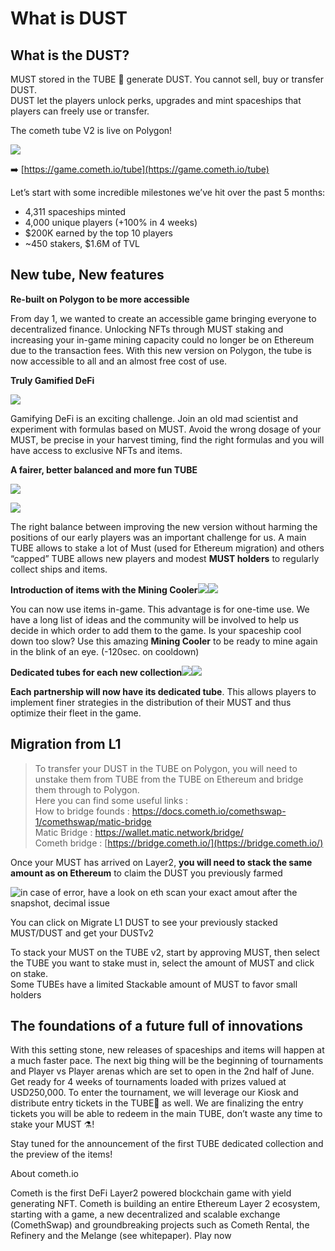 # What is DUST

## What is the DUST? 

MUST stored in the TUBE 🧪 generate DUST. You cannot sell, buy or transfer DUST.  
DUST let the players unlock perks, upgrades and mint spaceships that players can freely use or transfer. 

 The cometh tube V2 is live on Polygon!



![](https://miro.medium.com/max/3200/0*tJvoZbHF8G1DA3Hs)

➡️ [https://game.cometh.io/tube](https://game.cometh.io/tube)

Let’s start with some incredible milestones we’ve hit over the past 5 months:

* 4,311 spaceships minted
* 4,000 unique players \(+100% in 4 weeks\)
* $200K earned by the top 10 players
* ~450 stakers, $1.6M of TVL

## New tube, New features <a id="a97e"></a>

**Re-built on Polygon to be more accessible**

From day 1, we wanted to create an accessible game bringing everyone to decentralized finance. Unlocking NFTs through MUST staking and increasing your in-game mining capacity could no longer be on Ethereum due to the transaction fees. With this new version on Polygon, the tube is now accessible to all and an almost free cost of use.

**Truly Gamified DeFi**

![](https://miro.medium.com/max/1214/0*z0uDXQTfuRF5Hz9U)

Gamifying DeFi is an exciting challenge. Join an old mad scientist and experiment with formulas based on MUST. Avoid the wrong dosage of your MUST, be precise in your harvest timing, find the right formulas and you will have access to exclusive NFTs and items.

**A fairer, better balanced and more fun TUBE**

![](https://miro.medium.com/max/1182/0*pSZ5B12z2PrzkRhQ)

![](https://miro.medium.com/max/1184/0*9oXH2NSygyYeU1Nj)

The right balance between improving the new version without harming the positions of our early players was an important challenge for us. A main TUBE allows to stake a lot of Must \(used for Ethereum migration\) and others “capped” TUBE allows new players and modest **MUST holders** to regularly collect ships and items.

**Introduction of items with the Mining Cooler**![](https://miro.medium.com/max/60/0*XRSTF37JMggHl7SU?q=20)![](https://miro.medium.com/max/246/0*XRSTF37JMggHl7SU)

You can now use items in-game. This advantage is for one-time use. We have a long list of ideas and the community will be involved to help us decide in which order to add them to the game. Is your spaceship cool down too slow? Use this amazing **Mining Cooler** to be ready to mine again in the blink of an eye. \(-120sec. on cooldown\)

**Dedicated tubes for each new collection**![](https://miro.medium.com/max/60/0*49r8_VgVWBqR9rrO?q=20)![](https://miro.medium.com/max/1600/0*49r8_VgVWBqR9rrO)

**Each partnership will now have its dedicated tube**. This allows players to implement finer strategies in the distribution of their MUST and thus optimize their fleet in the game.

## Migration from L1 <a id="768a"></a>

> To transfer your DUST in the TUBE on Polygon, you will need to unstake them from TUBE from the TUBE on Ethereum and bridge them through to Polygon.  
> Here you can find some useful links :  
> How to bridge founds : [https://docs.cometh.io/comethswap-1/comethswap/matic-bridge  
> ](https://docs.cometh.io/comethswap-1/comethswap/matic-bridge)Matic Bridge : [https://wallet.matic.network/bridge/  
> ](https://wallet.matic.network/bridge/)Cometh bridge : [https://bridge.cometh.io/](https://bridge.cometh.io/)

Once your MUST has arrived on Layer2, **you will need to stack the same amount as on Ethereum** to claim the DUST you previously farmed

![in case of error, have a look on eth scan your exact amout after the snapshot, decimal issue](https://miro.medium.com/max/60/0*oGc48mgsdXW71R6m?q=20)

You can click on Migrate L1 DUST to see your previously stacked MUST/DUST and get your DUSTv2

To stack your MUST on the TUBE v2, start by approving MUST, then select the TUBE you want to stake must in, select the amount of MUST and click on stake.  
Some TUBEs have a limited Stackable amount of MUST to favor small holders

## The foundations of a future full of innovations <a id="d97c"></a>

With this setting stone, new releases of spaceships and items will happen at a much faster pace. The next big thing will be the beginning of tournaments and Player vs Player arenas which are set to open in the 2nd half of June. Get ready for 4 weeks of tournaments loaded with prizes valued at USD250,000. To enter the tournament, we will leverage our Kiosk and distribute entry tickets in the TUBE🧪 as well. We are finalizing the entry tickets you will be able to redeem in the main TUBE, don’t waste any time to stake your MUST ⚗!

Stay tuned for the announcement of the first TUBE dedicated collection and the preview of the items!

About cometh.io

Cometh is the first DeFi Layer2 powered blockchain game with yield generating NFT. Cometh is building an entire Ethereum Layer 2 ecosystem, starting with a game, a new decentralized and scalable exchange \(ComethSwap\) and groundbreaking projects such as Cometh Rental, the Refinery and the Melange \(see whitepaper\). Play now



